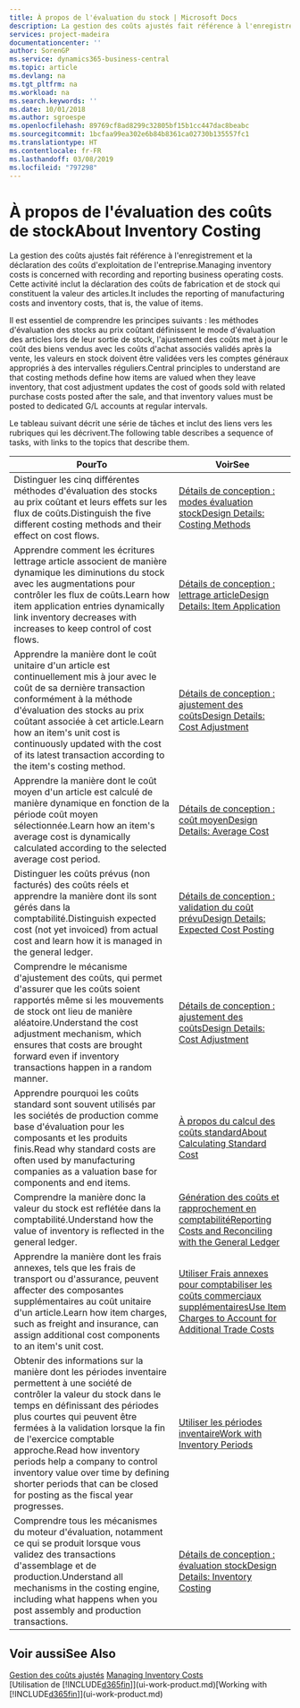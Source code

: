 ```yaml
---
title: À propos de l'évaluation du stock | Microsoft Docs
description: La gestion des coûts ajustés fait référence à l'enregistrement et la déclaration des coûts d'exploitation de l'entreprise. Cette activité inclut la déclaration des coûts de fabrication et de stock qui constituent la valeur des articles.
services: project-madeira
documentationcenter: ''
author: SorenGP
ms.service: dynamics365-business-central
ms.topic: article
ms.devlang: na
ms.tgt_pltfrm: na
ms.workload: na
ms.search.keywords: ''
ms.date: 10/01/2018
ms.author: sgroespe
ms.openlocfilehash: 89769cf8ad8299c32805bf15b1cc447dac8beabc
ms.sourcegitcommit: 1bcfaa99ea302e6b84b8361ca02730b135557fc1
ms.translationtype: HT
ms.contentlocale: fr-FR
ms.lasthandoff: 03/08/2019
ms.locfileid: "797298"
---
```

# <a name="about-inventory-costing"></a><span data-ttu-id="e37f8-104">À propos de l'évaluation des coûts de stock</span><span class="sxs-lookup"><span data-stu-id="e37f8-104">About Inventory Costing</span></span>
<span data-ttu-id="e37f8-105">La gestion des coûts ajustés fait référence à l'enregistrement et la déclaration des coûts d'exploitation de l'entreprise.</span><span class="sxs-lookup"><span data-stu-id="e37f8-105">Managing inventory costs is concerned with recording and reporting business operating costs.</span></span> <span data-ttu-id="e37f8-106">Cette activité inclut la déclaration des coûts de fabrication et de stock qui constituent la valeur des articles.</span><span class="sxs-lookup"><span data-stu-id="e37f8-106">It includes the reporting of manufacturing costs and inventory costs, that is, the value of items.</span></span>  

 <span data-ttu-id="e37f8-107">Il est essentiel de comprendre les principes suivants : les méthodes d'évaluation des stocks au prix coûtant définissent le mode d'évaluation des articles lors de leur sortie de stock, l'ajustement des coûts met à jour le coût des biens vendus avec les coûts d'achat associés validés après la vente, les valeurs en stock doivent être validées vers les comptes généraux appropriés à des intervalles réguliers.</span><span class="sxs-lookup"><span data-stu-id="e37f8-107">Central principles to understand are that costing methods define how items are valued when they leave inventory, that cost adjustment updates the cost of goods sold with related purchase costs posted after the sale, and that inventory values must be posted to dedicated G/L accounts at regular intervals.</span></span>  

 <span data-ttu-id="e37f8-108">Le tableau suivant décrit une série de tâches et inclut des liens vers les rubriques qui les décrivent.</span><span class="sxs-lookup"><span data-stu-id="e37f8-108">The following table describes a sequence of tasks, with links to the topics that describe them.</span></span>   

|<span data-ttu-id="e37f8-109">**Pour**</span><span class="sxs-lookup"><span data-stu-id="e37f8-109">**To**</span></span>|<span data-ttu-id="e37f8-110">**Voir**</span><span class="sxs-lookup"><span data-stu-id="e37f8-110">**See**</span></span>|  
|------------|-------------|  
|<span data-ttu-id="e37f8-111">Distinguer les cinq différentes méthodes d'évaluation des stocks au prix coûtant et leurs effets sur les flux de coûts.</span><span class="sxs-lookup"><span data-stu-id="e37f8-111">Distinguish the five different costing methods and their effect on cost flows.</span></span>|[<span data-ttu-id="e37f8-112">Détails de conception : modes évaluation stock</span><span class="sxs-lookup"><span data-stu-id="e37f8-112">Design Details: Costing Methods</span></span>](design-details-costing-methods.md)|  
|<span data-ttu-id="e37f8-113">Apprendre comment les écritures lettrage article associent de manière dynamique les diminutions du stock avec les augmentations pour contrôler les flux de coûts.</span><span class="sxs-lookup"><span data-stu-id="e37f8-113">Learn how item application entries dynamically link inventory decreases with increases to keep control of cost flows.</span></span>|[<span data-ttu-id="e37f8-114">Détails de conception : lettrage article</span><span class="sxs-lookup"><span data-stu-id="e37f8-114">Design Details: Item Application</span></span>](design-details-item-application.md)|  
|<span data-ttu-id="e37f8-115">Apprendre la manière dont le coût unitaire d'un article est continuellement mis à jour avec le coût de sa dernière transaction conformément à la méthode d'évaluation des stocks au prix coûtant associée à cet article.</span><span class="sxs-lookup"><span data-stu-id="e37f8-115">Learn how an item's unit cost is continuously updated with the cost of its latest transaction according to the item's costing method.</span></span>|[<span data-ttu-id="e37f8-116">Détails de conception : ajustement des coûts</span><span class="sxs-lookup"><span data-stu-id="e37f8-116">Design Details: Cost Adjustment</span></span>](design-details-cost-adjustment.md)|  
|<span data-ttu-id="e37f8-117">Apprendre la manière dont le coût moyen d'un article est calculé de manière dynamique en fonction de la période coût moyen sélectionnée.</span><span class="sxs-lookup"><span data-stu-id="e37f8-117">Learn how an item's average cost is dynamically calculated according to the selected average cost period.</span></span>|[<span data-ttu-id="e37f8-118">Détails de conception : coût moyen</span><span class="sxs-lookup"><span data-stu-id="e37f8-118">Design Details: Average Cost</span></span>](design-details-average-cost.md)|  
|<span data-ttu-id="e37f8-119">Distinguer les coûts prévus (non facturés) des coûts réels et apprendre la manière dont ils sont gérés dans la comptabilité.</span><span class="sxs-lookup"><span data-stu-id="e37f8-119">Distinguish expected cost (not yet invoiced) from actual cost and learn how it is managed in the general ledger.</span></span>|[<span data-ttu-id="e37f8-120">Détails de conception : validation du coût prévu</span><span class="sxs-lookup"><span data-stu-id="e37f8-120">Design Details: Expected Cost Posting</span></span>](design-details-expected-cost-posting.md)|  
|<span data-ttu-id="e37f8-121">Comprendre le mécanisme d'ajustement des coûts, qui permet d'assurer que les coûts soient rapportés même si les mouvements de stock ont lieu de manière aléatoire.</span><span class="sxs-lookup"><span data-stu-id="e37f8-121">Understand the cost adjustment mechanism, which ensures that costs are brought forward even if inventory transactions happen in a random manner.</span></span>|[<span data-ttu-id="e37f8-122">Détails de conception : ajustement des coûts</span><span class="sxs-lookup"><span data-stu-id="e37f8-122">Design Details: Cost Adjustment</span></span>](design-details-cost-adjustment.md)|  
|<span data-ttu-id="e37f8-123">Apprendre pourquoi les coûts standard sont souvent utilisés par les sociétés de production comme base d'évaluation pour les composants et les produits finis.</span><span class="sxs-lookup"><span data-stu-id="e37f8-123">Read why standard costs are often used by manufacturing companies as a valuation base for components and end items.</span></span>|[<span data-ttu-id="e37f8-124">À propos du calcul des coûts standard</span><span class="sxs-lookup"><span data-stu-id="e37f8-124">About Calculating Standard Cost</span></span>](finance-about-calculating-standard-cost.md)|  
|<span data-ttu-id="e37f8-125">Comprendre la manière donc la valeur du stock est reflétée dans la comptabilité.</span><span class="sxs-lookup"><span data-stu-id="e37f8-125">Understand how the value of inventory is reflected in the general ledger.</span></span>|[<span data-ttu-id="e37f8-126">Génération des coûts et rapprochement en comptabilité</span><span class="sxs-lookup"><span data-stu-id="e37f8-126">Reporting Costs and Reconciling with the General Ledger</span></span>](finance-report-costs-and-reconcile-with-the-general-ledger.md)|  
|<span data-ttu-id="e37f8-127">Apprendre la manière dont les frais annexes, tels que les frais de transport ou d'assurance, peuvent affecter des composantes supplémentaires au coût unitaire d'un article.</span><span class="sxs-lookup"><span data-stu-id="e37f8-127">Learn how item charges, such as freight and insurance, can assign additional cost components to an item's unit cost.</span></span>|[<span data-ttu-id="e37f8-128">Utiliser Frais annexes pour comptabiliser les coûts commerciaux supplémentaires</span><span class="sxs-lookup"><span data-stu-id="e37f8-128">Use Item Charges to Account for Additional Trade Costs</span></span>](payables-how-assign-item-charges.md)|  
|<span data-ttu-id="e37f8-129">Obtenir des informations sur la manière dont les périodes inventaire permettent à une société de contrôler la valeur du stock dans le temps en définissant des périodes plus courtes qui peuvent être fermées à la validation lorsque la fin de l'exercice comptable approche.</span><span class="sxs-lookup"><span data-stu-id="e37f8-129">Read how inventory periods help a company to control inventory value over time by defining shorter periods that can be closed for posting as the fiscal year progresses.</span></span>|[<span data-ttu-id="e37f8-130">Utiliser les périodes inventaire</span><span class="sxs-lookup"><span data-stu-id="e37f8-130">Work with Inventory Periods</span></span>](finance-how-to-work-with-inventory-periods.md)|  
|<span data-ttu-id="e37f8-131">Comprendre tous les mécanismes du moteur d'évaluation, notamment ce qui se produit lorsque vous validez des transactions d'assemblage et de production.</span><span class="sxs-lookup"><span data-stu-id="e37f8-131">Understand all mechanisms in the costing engine, including what happens when you post assembly and production transactions.</span></span>|[<span data-ttu-id="e37f8-132">Détails de conception : évaluation stock</span><span class="sxs-lookup"><span data-stu-id="e37f8-132">Design Details: Inventory Costing</span></span>](design-details-inventory-costing.md)|

## <a name="see-also"></a><span data-ttu-id="e37f8-133">Voir aussi</span><span class="sxs-lookup"><span data-stu-id="e37f8-133">See Also</span></span>
<span data-ttu-id="e37f8-134">[Gestion des coûts ajustés](finance-manage-inventory-costs.md)  </span><span class="sxs-lookup"><span data-stu-id="e37f8-134">[Managing Inventory Costs](finance-manage-inventory-costs.md)  </span></span>  
<span data-ttu-id="e37f8-135">[Utilisation de [!INCLUDE[d365fin](includes/d365fin_md.md)]](ui-work-product.md)</span><span class="sxs-lookup"><span data-stu-id="e37f8-135">[Working with [!INCLUDE[d365fin](includes/d365fin_md.md)]](ui-work-product.md)</span></span>
